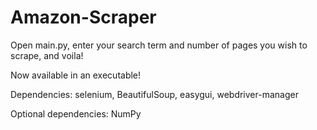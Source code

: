 # Amazon-Scraper

Open main.py, enter your search term and number of pages you wish to scrape, and voila!

Now available in an executable!

Dependencies: selenium, BeautifulSoup, easygui, webdriver-manager

Optional dependencies: NumPy
